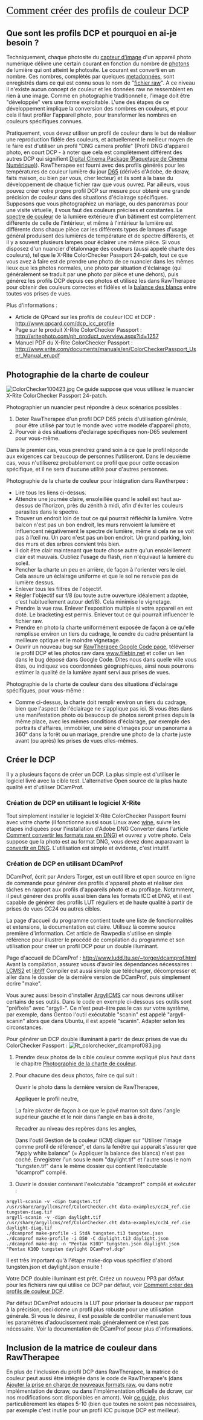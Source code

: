 <span style="color: #000000; background: none; overflow: hidden; page-break-after: avoid; font-size: 2.0em; font-family: Georgia,Times,serif; margin-top: 1em; margin-bottom: 0.25em; line-height: 1.3; padding: 0; border-bottom: 1px solid #AAAAAA;">Comment
créer des profils de couleur DCP</span>

## Que sont les profils DCP et pourquoi en ai-je besoin ?

Techniquement, chaque photosite du [capteur
d'image](http://fr.wikipedia.org/wiki/Capteur_photographique) d'un
appareil photo numérique délivre une certain courant en fonction du
nombre de [photons](http://fr.wikipedia.org/wiki/Photon) de lumière qui
ont atteint le photosite. Le courant est converti en un nombre. Ces
nombres, complétés par quelques
[metadonnées](http://fr.wikipedia.org/wiki/M%C3%A9tadonn%C3%A9e), sont
enregistrés dans ce qui est connu sous le nom de "[fichier
raw](http://fr.wikipedia.org/wiki/RAW_%28format_d%27image%29)". A ce
niveau il n'existe aucun concept de couleur et les données raw ne
ressemblent en rien à une image. Comme en photographie traditionnelle,
l'image doit être "développée" vers une forme exploitable. L'une des
étapes de ce développement implique la conversion des nombres en
couleurs, et pour cela il faut profiler l'appareil photo, pour
transformer les nombres en couleurs spécifiques connues.

Pratiquement, vous devez utiliser un profil de couleur dans le but de
réaliser une reproduction fidèle des couleurs, et actuellement le
meilleur moyen de le faire est d'utiliser un profil "DNG camera profile"
(Profil DNG d'appareil photo, en court DCP - à noter que cela est
complètement différent des autres DCP qui signifient [Digital Cinema
Package (Paquetage de Cinema
Numérique)](http://en.wikipedia.org/wiki/Digital_Cinema_Package)).
RawTherapee est fourni avec des profils générés pour les températures de
couleur lumière du jour
[D65](http://en.wikipedia.org/wiki/Illuminant_D65) (dérivés d'Adobe, de
dcraw, faits maison, ou bien par vous, cher lecteur) et ils sont à la
base du développement de chaque fichier raw que vous ouvrez. Par
ailleurs, vous pouvez créer votre propre profil DCP sur mesure pour
obtenir une grande précision de couleur dans des situations d'éclairage
spécifiques. Supposons que vous photographiez un mariage, ou des
panoramas pour une visite virtuelle, il vous faut des couleurs précises
et constantes. Le [spectre de
couleur](http://en.wikipedia.org/wiki/Color_spectrum) de la lumière
extérieure d'un bâtiment est complètement différente de celle de
l'intérieur, et même à l'intérieur la lumière est différente dans chaque
pièce car les différents types de lampes d'usage général produisent des
lumières de température et de spectre différents, et il y a souvent
plusieurs lampes pour éclairer une même pièce. Si vous disposez d'un
nuancier d'étalonnage des couleurs (aussi appelé charte des couleurs),
tel que le X-Rite ColorChecker Passport 24-patch, tout ce que vous avez
à faire est de prendre une photo de ce nuancier dans les mêmes lieux que
les photos normales, une photo par situation d'éclairage (qui
généralement se traduit par une photo par pièce et une dehors), puis
générez les profils DCP depuis ces photos et utilisez les dans
RawTherapee pour obtenir des couleurs correctes et fidèles et la
[balance des blancs](http://en.wikipedia.org/wiki/White_balance) entre
toutes vos prises de vues.

Plus d'informations :

- Article de QPcard sur les profils de couleur ICC et DCP :
  <http://www.qpcard.com/dcp_icc_profile>
- Page sur le produit X-Rite ColorChecker Passport :
  <http://xritephoto.com/ph_product_overview.aspx?id=1257>
- Manuel PDF du X-Rite ColorChecker Passport :
  <http://www.xrite.com/documents/manuals/en/ColorCheckerPassport_User_Manual_en.pdf>

## Photographie de la charte de couleur

![](ColorChecker100423.jpg "ColorChecker100423.jpg") Ce guide suppose
que vous utilisez le nuancier X-Rite ColorChecker Passport 24-patch.

Photographier un nuancier peut répondre à deux scénarios possibles :

1.  Doter RawTherapee d'un profil DCP D65 précis d'utilisation générale,
    pour être utilisé par tout le monde avec votre modèle d'appareil
    photo,
2.  Pourvoir à des situations d'éclairage spécifiques non-D65 seulement
    pour vous-même.

Dans le premier cas, vous prendrez grand soin à ce que le profil réponde
aux exigences car beaucoup de personnes l'utiliseront. Dans le deuxième
cas, vous n'utiliserez probablement ce profil que pour cette occasion
spécifique, et il ne sera d'aucune utilité pour d'autres personnes.

Photographie de la charte de couleur pour intégration dans Rawtherpee :

- Lire tous les liens ci-dessus.
- Attendre une journée claire, ensoleillée quand le soleil est haut
  au-dessus de l'horizon, près du zénith à midi, afin d'éviter les
  couleurs parasites dans le spectre.
- Trouver un endroit loin de tout ce qui pourrait réfléchir la lumière.
  Votre balcon n'est pas un bon endroit, les murs renvoient la lumière
  et influencent négativement le spectre de lumière, même si cela ne se
  voit pas à l’œil nu. Un parc n'est pas un bon endroit. Un grand
  parking, loin des murs et des arbres convient très bien.
- Il doit être clair maintenant que toute chose autre qu'un
  ensoleillement clair est mauvais. Oubliez l'usage du flash, rien
  n'équivaut la lumière du soleil.
- Pencher la charte un peu en arrière, de façon à l'orienter vers le
  ciel. Cela assure un éclairage uniforme et que le sol ne renvoie pas
  de lumière dessus.
- Enlever tous les filtres de l'objectif.
- Régler l'objectif sur f/8 (ou toute autre ouverture idéalement
  adaptée, c'est habituellement autour def/8). Cela minimise le
  vignetage.
- Prendre la vue raw. Enlever l'exposition multiple si votre appareil en
  est doté. Le bracketing est permis. Enlever tout ce qui pourrait
  influencer le fichier raw.
- Prendre en photo la charte uniformément exposée de façon à ce qu'elle
  remplisse environ un tiers du cadrage, le cendre du cadre présentant
  la meilleure optique et le moindre vignetage.
- Ouvrir un nouveau bug sur [RawTherapee Google Code
  page](https://code.google.com/p/rawtherapee/issues/list), téléverser
  le profil DCP et les photos raw dans www.filebin.net et coller un lien
  dans le bug déposé dans Google Code. Dites nous dans quelle ville vous
  êtes, ou indiquez vos coordonnées géographiques, ainsi nous pourrons
  estimer la qualité de la lumière ayant servi aux prises de vues.

Photographie de la charte de couleur dans des situations d'éclairage spécifiques, pour vous-même :

- Comme ci-dessus, la charte doit remplir environ un tiers du cadrage,
  bien que l'aspect de l'éclairage ne s'applique pas ici. Si vous êtes
  dans une manifestation photo où beaucoup de photos seront prises
  depuis la même place, avec les mêmes conditions d'éclairage, par
  exemple des portraits d'affaires, immobilier, une série d'images pour
  un panorama à 360° dans la forêt ou un mariage, prendre une photo de
  la charte juste avant (ou après) les prises de vues elles-mêmes.

## Créer le DCP

Il y a plusieurs façons de créer un DCP. La plus simple est d'utiliser
le logiciel livré avec la cible test. L'alternative Open source de la
plus haute qualité est d'utiliser DCamProf.

### Création de DCP en utilisant le logiciel X-Rite

Tout simplement installer le logiciel X-Rite ColorChecker Passport
fourni avec votre charte (il fonctionne aussi sous Linux avec
[wine](http://www.winehq.org/), suivre les étapes indiquées pour
l'installation d'Adobe DNG Converter dans l'article [Comment convertir
les formats raw en
DNG](How_to_convert_raw_formats_to_DNG/fr#Linux "wikilink")) et ouvrez y
votre photo. Cela suppose que la photo est au format DNG, vous devez
donc auparavant la [convertir en
DNG](How_to_convert_raw_formats_to_DNG/fr#Linux "wikilink").
L'utilisation est simple et évidente, c'est intuitif.

### Création de DCP en utilisant DCamProf

DCamProf, écrit par Anders Torger, est un outil libre et open source en
ligne de commande pour générer des profils d'appareil photo et réaliser
des tâches en rapport aux profils d'appareils photo et au profilage.
Notamment, il peut générer des profils aussi bien dans les formats ICC
et DNG, et il est capable de générer des profils LUT réguliers et de
haute qualité à partir de prises de vues CC24 ou autres cibles.

La page d'accueil du programme contient toute une liste de
fonctionnalités et extensions, la documentation est claire. Utilisez là
comme source première d'information. Cet article de Rawpedia s'utilise
en simple référence pour illustrer le procédé de compilation du
programme et son utilisation pour créer un profil DCP pour un double
illuminant.

Page d'accueil de DCamProf :
<http://www.ludd.ltu.se/~torger/dcamprof.html> Avant la compilation,
assurez vouss d'avoir les dépendances nécessaires :
[LCMS2](http://www.littlecms.com/) et
[libtiff](http://www.remotesensing.org/libtiff/) Compiler est aussi
simple que télécharger, décompresser et aller dans le dossier de la
dernière version de DCamProf, puis simplement écrire "make".

Vous aurez aussi besoin d'installer
[ArgyllCMS](http://www.argyllcms.com/) car nous devrons utiliser
certains de ses outils. Dans le code en exemple ci-dessous ses outils
sont "préfixés" avec "argyll-". Ce n'est peut-être pas le cas sur votre
système, par exemple, dans Gentoo l'outil exécutable "scanin" est appelé
"argyll-scanin" alors que dans Ubuntu, il est appelé "scanin". Adapter
selon les circonstances.

Pour générer un DCP double illuminant à partir de deux prises de vue du
ColorChecker Passport :
![](Rt_colorchecker_dcamprof083.jpg "Rt_colorchecker_dcamprof083.jpg")

1.  Prendre deux photos de la cible couleur comme expliqué plus haut
    dans le chapitre [Photographie de la charte de
    couleur](How_to_create_DCP_color_profiles/fr#Photographie_de_la_charte_de_couleur "wikilink").
2.  Pour chacune des deux photos, faire ce qui suit :

    Ouvrir le photo dans la dernière version de RawTherapee,

    Appliquer le profil neutre,

    La faire pivoter de façon à ce que le pavé marron soit dans l'angle
    supérieur gauche et le noir dans l'angle en bas à droite,

    Recadrer au niveau des repères dans les angles,

    Dans l'outil Gestion de la couleur (ICM) cliquer sur "Utiliser
    l'image comme profil de référence", et dans la fenêtre qui apparait
    s'assurer que "Apply white balance" (= Appliquer la balance des
    blancs) n'est pas coché. Enregistrer l'un sous le nom "daylight.tif"
    et l'autre sous le nom "tungsten.tif" dans le même dossier qui
    contient l’exécutable "dcamprof" compilé.
3.  Ouvrir le dossier contenant l'exécutable "dcamprof" compilé et
    exécuter :

<!-- -->

    argyll-scanin -v -dipn tungsten.tif /usr/share/argyllcms/ref/ColorChecker.cht data-examples/cc24_ref.cie tungsten-diag.tif
    argyll-scanin -v -dipn daylight.tif /usr/share/argyllcms/ref/ColorChecker.cht data-examples/cc24_ref.cie daylight-diag.tif
    ./dcamprof make-profile -i StdA tungsten.ti3 tungsten.json
    ./dcamprof make-profile -i D50 -C daylight.ti3 daylight.json
    ./dcamprof make-dcp -n "Pentax K10D" tungsten.json daylight.json "Pentax K10D tungsten daylight DCamProf.dcp"

Il est très important qu'à l'étape make-dcp vous spécifiiez d'abord
tungsten.json et daylight.json ensuite !

Votre DCP double illuminant est prêt. Créez un nouveau PP3 par défaut
pour les fichiers raw qui utilise ce DCP par défaut, voir [Comment créer
des profils de couleur
DCP](Creating_processing_profiles_for_general_use/fr "wikilink").

Par défaut DCamProf adoucira la LUT pour prioriser la douceur par
rapport à la précision, ceci donne un profil plus robuste pour une
utilisation générale. Si vous le désirez, il est possible de contrôler
manuelement tous les paramètres d'adoucissement mais généralement ce
n'est pas nécessaire. Voir la documentation de DCamProf poour plus
d'informations.

## Inclusion de la matrice de couleur dans RawTherapee

En plus de l'inclusion du profil DCP dans RawTherapee, la matrice de
couleur peut aussi être intégrée dans le code de RawTherapee's (dans
[Ajouter la prise en charge de nouveaux formats
raw](Adding_Support_for_New_Raw_Formats/fr "wikilink"), ou dans notre
implémentation de dcraw, ou dans l'implémentation officielle de dcraw,
car nos modifications sont disponibles en amont). Voir [ce
guide](https://onedrive.live.com/view.aspx?cid=8A61DFD91B061DD4&resid=8A61DFD91B061DD4%211063),
plus particulièrement les étapes 5-10 (bien que toutes ne soient pas
nécessaires, par exemple c'est inutile pour un profil ICC puisque DCP
est meilleur).